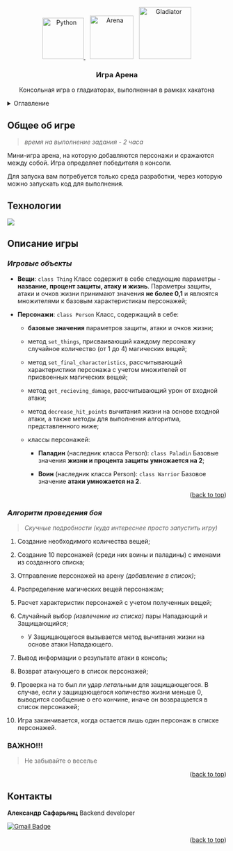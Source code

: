 <a name="readme-top"></a>
<!-- PROJECT LOGO -->
<div align='center'>
  <a href="https://www.python.org/" target="_blank" rel="noreferrer">
    <img src="https://raw.githubusercontent.com/danielcranney/readme-generator/main/public/icons/skills/python-colored.svg" height="95" alt="Python">
  </a>
  <a>
    <img src="https://cdn.pixabay.com/photo/2014/04/03/10/01/coliseum-309629_1280.png" height="100" alt="Arena" hspace="10">
  </a>
  </a>
  <a>
    <img src="https://cdn.pixabay.com/photo/2016/10/26/14/29/gladiator-1771625_1280.png" height="120" alt="Gladiator" hspace="0">
  </a>

<h3 align="center">Игра Арена</h3>

  <p align="center">
    Консольная игра о гладиаторах, выполненная в рамках хакатона
  </p>
</div>

<!-- TABLE OF CONTENTS -->
<details>
  <summary>Оглавление</summary>
  <ol>
    <li>
      <a href="#Общее-об-игре">Общее об игре</a>
    </li>
    <li>
      <a href="#Технологии">Технологии</a>
    </li>
    <li>
      <a href="#Описание-игры">Описание игры</a>
      <ul>
        <li><a href="#Игровые-объекты">Игровые объекты</a></li>
        <li><a href="#Алгоритм-проведения-боя">Алгоритм проведения боя</a></li>
        <li><a href="#ВАЖНО">ВАЖНО!!!</a></li>
      </ul>
    </li>
    <li><a href="#Контакты">Контакты</a></li>
  </ol>
</details>


## Общее об игре

> *время на выполнение задания - 2 часа*

Мини-игра арена, на которую добавляются персонажи и сражаются между собой. Игра определяет победителя в консоли.

Для запуска вам потребуется только среда разработки, через которую можно запускать код для выполнения.

## Технологии

![](https://img.shields.io/badge/python-3.9.19-blue)

## Описание игры

### *Игровые объекты*

- **Вещи**: `class Thing`
Класс содержит в себе следующие параметры - **название, процент защиты, атаку и жизнь**. Параметры защиты, атаки и очков жизни принимают значения **не более 0,1** и явлюятся множителями к базовым характеристикам персонажей;

- **Персонажи**: `class Person` 
Класс, содержащий в себе:

    - **базовые значения** параметров защиты, атаки и очков жизни;

    - метод `set_things`, присваивающий каждому персонажу случайное количество (от 1 до 4) магических вещей;

    - метод `set_final_characteristics`, рассчитывающий характеристики персонажа с учетом множителей от присвоенных магических вещей;

    - метод `get_recieving_damage`, рассчитывающий урон от входной атаки;

    - метод `decrease_hit_points` вычитания жизни на основе входной атаки, а также методы для выполнения алгоритма, представленного ниже;

    - классы персонажей:

        - **Паладин** (наследник класса Person): `class Paladin`
        Базовые значения **жизни и процента защиты умножается на 2**;

        - **Воин** (наследник класса Person): `class Warrior`
        Базовое значение **атаки умножается на 2**.

<p align="right">(<a href="#readme-top">back to top</a>)</p>

### *Алгоритм проведения боя*

> *Скучные подробности (куда интереснее просто запустить игру)*

1. Создание необходимого количества вещей;

2. Создание 10 персонажей (среди них воины и паладины) с именами из созданного списка;

3. Отправление персонажей на арену *(добавление в список)*;

4. Распределение магических вещей персонажам;

5. Расчет характеристик персонажей с учетом полученных вещей;

6. Случайный выбор *(извлечение из списка)* пары Нападающий и Защищающийся;

    - У Защищающегося вызывается метод вычитания жизни на основе атаки Нападающего.

7. Вывод информации о результате атаки в консоль;

8. Возврат атакующего в список персонажей;

9. Проверка на то был ли удар *летальным* для защищающегося. В случае, если у защищающегося количество жизни меньше 0, выводится сообщение о его кончине, иначе он возвращается в список персонажей;

10. Игра заканчивается, когда остается лишь один персонаж в списке персонажей.

### **ВАЖНО!!!**

> Не забывайте о веселье

<p align="right">(<a href="#readme-top">back to top</a>)</p>

## Контакты

**Александр Сафарьянц** Backend developer

[![Gmail Badge](https://img.shields.io/badge/-safariantc.aa@gmail.com-c14438?style=flat&logo=Gmail&logoColor=white&link=mailto:safariantc.aa@gmail.com)](mailto:safariantc.aa@gmail.com)<p align='left'>

<p align="right">(<a href="#readme-top">back to top</a>)</p>